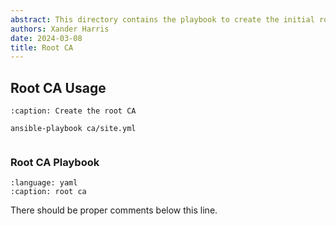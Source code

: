 ```yaml
---
abstract: This directory contains the playbook to create the initial root CA.
authors: Xander Harris
date: 2024-03-08
title: Root CA
---
```


## Root CA Usage

```{code-block} shell
:caption: Create the root CA

ansible-playbook ca/site.yml
```

```{index} ca; playbook
```

### Root CA Playbook

```{literalinclude} site.yml
:language: yaml
:caption: root ca
```

There should be proper comments below this line.
<!--
```{ansible-task}
- include_tasks: ca/site.yml
```
-->
